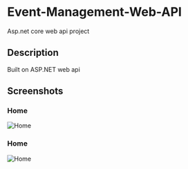 # Event-Management-Web-API
 Asp.net core web api project

## Description
Built on  ASP.NET web api
## Screenshots

### Home
![Home](Event-Management-Web-API/Event%20Management%20API/Screenshots/Screenshot%202024-08-23%20120557.png)

### Home
![Home](Event-Management-Web-API/Event%20Management%20API/Screenshots/Screenshot%202024-08-23%20120617.png)
